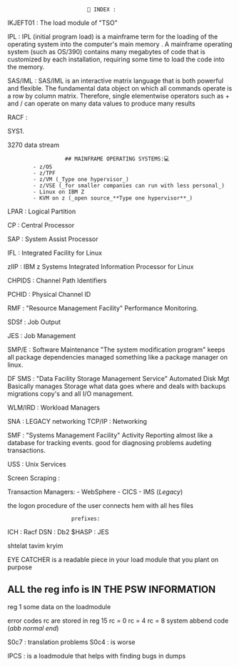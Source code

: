 

                             📇 INDEX :


IKJEFT01    : The load module of "TSO"

IPL         : IPL (initial program load) is a mainframe term for the loading of
              the operating system into the computer's main memory .
              A mainframe operating system (such as OS/390) contains many
              megabytes of code that is customized by each installation,
              requiring some time to load the code into the memory.

SAS/IML     : SAS/IML is an interactive matrix language that is both powerful
              and flexible. The fundamental data object on which all commands
              operate is a row by column matrix. Therefore, single elementwise
              operators such as + and / can operate on many data values to
              produce many results

RACF        :

SYS1.

3270 data stream

                      ## MAINFRAME OPERATING SYSTEMS:💻
            - z/OS
            - z/TPF
            - z/VM (_Type one hypervisor_)
            - z/VSE (_for smaller companies can run with less personal_)
            - Linux on IBM Z
            - KVM on z (_open source_**Type one hypervisor**_)

LPAR        : Logical Partition

CP          : Central Processor

SAP         : System Assist Processor

IFL         : Integrated Facility for Linux

zIIP        : IBM z Systems Integrated Information Processor for Linux

CHPIDS      : Channel Path Identifiers

PCHID       : Physical Channel ID



RMF         : "Resource Management Facility" Performance Monitoring.

SDSf        : Job Output

JES         : Job Management

SMP/E           : Software Maintenance "The system modification program"
                  keeps all package dependencies managed something like a
                  package manager on linux.

DF SMS          : "Data Facility Storage Management Service" Automated Disk Mgt
                  Basically manages Storage what data goes where and deals with
                  backups migrations copy's and all I/O management.

WLM/IRD         : Workload Managers

SNA             : LEGACY networking
TCP/IP          : Networking

SMF             : "Systems Management Facility" Activity Reporting
                  almost like a database for tracking events.
                  good for diagnosing problems audeting transactions.

USS             : Unix Services

Screen Scraping         :

Transaction Managers:
        - WebSphere
        - CICS
        - IMS (_Legacy_)


the logon procedure of the user connects hem with all hes files


                        prefixes:
ICH             : Racf
DSN             : Db2
$HASP           : JES





shtelat tavim kryim

EYE CATCHER is a readable piece in your load module that you plant on purpose

## ALL the reg info is IN THE PSW INFORMATION

reg 1 some data on the loadmodule

error codes
rc are stored in reg 15
rc = 0
rc = 4
rc = 8
system abbend code (_abb normal end_)

S0c7    : translation problems
S0c4    : is worse

IPCS    : is a loadmodule that helps with finding bugs in dumps
